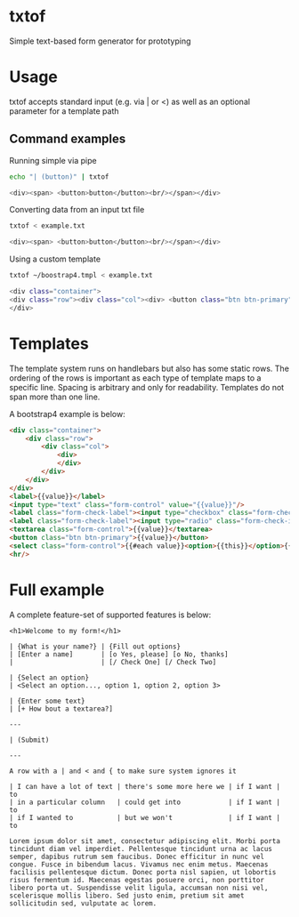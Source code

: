 # txtof
Simple text-based form generator for prototyping

# Usage

txtof accepts standard input (e.g. via | or <) as well as an optional parameter for a template path

## Command examples

Running simple via pipe

```sh
echo "| (button)" | txtof

<div><span> <button>button</button><br/></span></div>
```

Converting data from an input txt file

```sh
txtof < example.txt

<div><span> <button>button</button><br/></span></div>
```
Using a custom template

```sh
txtof ~/boostrap4.tmpl < example.txt

<div class="container">
<div class="row"><div class="col"><div> <button class="btn btn-primary">button</button></div></div></div>
</div>
```
# Templates

The template system runs on handlebars but also has some static rows. The ordering of the rows is important as each type of template maps to a specific line. Spacing is arbitrary and only for readability. Templates do not span more than one line.

A bootstrap4 example is below:

```html
<div class="container">
    <div class="row">
        <div class="col">
            <div>
            </div>
        </div>
    </div>
</div>
<label>{{value}}</label>
<input type="text" class="form-control" value="{{value}}"/>
<label class="form-check-label"><input type="checkbox" class="form-check-input"/>{{value}}</label>
<label class="form-check-label"><input type="radio" class="form-check-input"/>{{value}}</label>
<textarea class="form-control">{{value}}</textarea>
<button class="btn btn-primary">{{value}}</button>
<select class="form-control">{{#each value}}<option>{{this}}</option>{{/each}}</select>
<hr/>
```
# Full example

A complete feature-set of supported features is below:

```
<h1>Welcome to my form!</h1>

| {What is your name?} | {Fill out options}
| [Enter a name]       | [o Yes, please] [o No, thanks]
|                      | [/ Check One] [/ Check Two]

| {Select an option}
| <Select an option..., option 1, option 2, option 3>

| {Enter some text}
| [+ How bout a textarea?]

---

| (Submit)

---

A row with a | and < and { to make sure system ignores it

| I can have a lot of text | there's some more here we | if I want | to
| in a particular column   | could get into            | if I want | to
| if I wanted to           | but we won't              | if I want | to

Lorem ipsum dolor sit amet, consectetur adipiscing elit. Morbi porta tincidunt diam vel imperdiet. Pellentesque tincidunt urna ac lacus semper, dapibus rutrum sem faucibus. Donec efficitur in nunc vel congue. Fusce in bibendum lacus. Vivamus nec enim metus. Maecenas facilisis pellentesque dictum. Donec porta nisl sapien, ut lobortis risus fermentum id. Maecenas egestas posuere orci, non porttitor libero porta ut. Suspendisse velit ligula, accumsan non nisi vel, scelerisque mollis libero. Sed justo enim, pretium sit amet sollicitudin sed, vulputate ac lorem.
```
